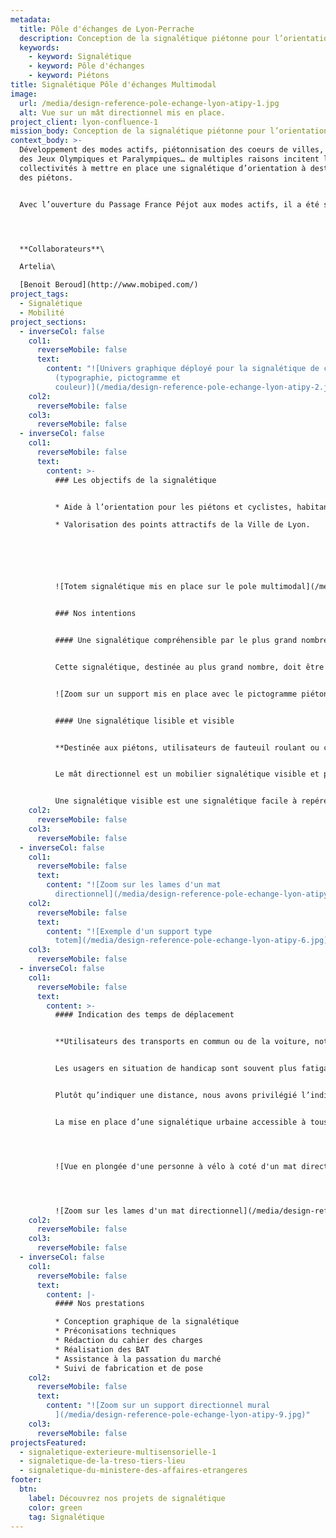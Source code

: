 ```yaml
---
metadata:
  title: Pôle d'échanges de Lyon-Perrache
  description: Conception de la signalétique piétonne pour l’orientation des usagers
  keywords:
    - keyword: Signalétique
    - keyword: Pôle d'échanges
    - keyword: Piétons
title: Signalétique Pôle d'échanges Multimodal
image:
  url: /media/design-reference-pole-echange-lyon-atipy-1.jpg
  alt: Vue sur un mât directionnel mis en place.
project_client: lyon-confluence-1
mission_body: Conception de la signalétique piétonne pour l’orientation des usagers.
context_body: >-
  Développement des modes actifs, piétonnisation des coeurs de villes, arrivée
  des Jeux Olympiques et Paralympiques… de multiples raisons incitent les
  collectivités à mettre en place une signalétique d’orientation à destination
  des piétons.


  Avec l’ouverture du Passage France Péjot aux modes actifs, il a été souhaité la mise en place d’une signalétique piétonne afin de mieux orienter les usagers aux abords du pôle multimodal de la Gare Perrache.




  **C﻿ollaborateurs**\

  Artelia\

  [Benoit Beroud](http://www.mobiped.com/)
project_tags:
  - Signalétique
  - Mobilité
project_sections:
  - inverseCol: false
    col1:
      reverseMobile: false
      text:
        content: "![Univers graphique déployé pour la signalétique de ce pole d'échange
          (typographie, pictogramme et
          couleur)](/media/design-reference-pole-echange-lyon-atipy-2.jpg)"
    col2:
      reverseMobile: false
    col3:
      reverseMobile: false
  - inverseCol: false
    col1:
      reverseMobile: false
      text:
        content: >-
          ### Les objectifs de la signalétique


          * Aide à l’orientation pour les piétons et cyclistes, habitants de Lyon ou de passage.

          * Valorisation des points attractifs de la Ville de Lyon.






          ![Totem signalétique mis en place sur le pole multimodal](/media/design-reference-pole-echange-lyon-atipy-3.jpg)


          ### Nos intentions


          #### Une signalétique compréhensible par le plus grand nombre


          Cette signalétique, destinée au plus grand nombre, doit être compréhensible facilement. Nous proposons donc un système simple et intuitif. L’univers graphique cohabite avec les codes visuels de l’environnement&nbsp;: autres supports signalétique, couleurs des mobiliers urbains et revêtements…


          ![Zoom sur un support mis en place avec le pictogramme piéton et l'indication du Métro A à 2 minutes.](/media/design-reference-pole-echange-lyon-atipy-4.jpg)


          #### Une signalétique lisible et visible


          **Destinée aux piétons, utilisateurs de fauteuil roulant ou cyclistes, le jalonnement doit être rapidement lisible. Pour cela, nous utilisons une typographie «**&nbsp;**bâton**&nbsp;**» contrastée avec la couleur de fond.**


          Le mât directionnel est un mobilier signalétique visible et pratique pour indiquer clairement plusieurs directions.


          Une signalétique visible est une signalétique facile à repérer. Le contraste avec l’environnement est donc important, ainsi que sa systématisation. En effet, la signalétique est un support mettant en avant l’identité de la ville. Nous créons ainsi un repère récurrent et un jalonnement systématique. L’essentiel est de maintenir la chaine de l’information continue afin de ne pas créer de rupture dans le cheminement.
    col2:
      reverseMobile: false
    col3:
      reverseMobile: false
  - inverseCol: false
    col1:
      reverseMobile: false
      text:
        content: "![Zoom sur les lames d'un mat
          directionnel](/media/design-reference-pole-echange-lyon-atipy-5.jpg)"
    col2:
      reverseMobile: false
      text:
        content: "![Exemple d'un support type
          totem](/media/design-reference-pole-echange-lyon-atipy-6.jpg)"
    col3:
      reverseMobile: false
  - inverseCol: false
    col1:
      reverseMobile: false
      text:
        content: >-
          #### Indication des temps de déplacement


          **Utilisateurs des transports en commun ou de la voiture, notre perception des distances est parfois faussée. Nous imaginons notre destination plus loin qu’elle ne l’est, ou, à l’inverse, nous estimons que l’arrivée est plus proche qu’en réalité.**


          Les usagers en situation de handicap sont souvent plus fatigables. Savoir dans quel effort physique nous nous engageons est un moyen de rassurer et d’informer.


          Plutôt qu’indiquer une distance, nous avons privilégié l’indication d’un temps de trajet. La notion de distance est plus difficile à percevoir pour certains d’entre nous.


          La mise en place d’une signalétique urbaine accessible à tous participe à l’amélioration du bien-être et du confort d’usage dans l’espace urbain et favorise les déplacements par voies douces.




          ![Vue en plongée d'une personne à vélo à coté d'un mat directionnel ](/media/design-reference-pole-echange-lyon-atipy-7.jpg)




          ![Zoom sur les lames d'un mat directionnel](/media/design-reference-pole-echange-lyon-atipy-8.jpg)
    col2:
      reverseMobile: false
    col3:
      reverseMobile: false
  - inverseCol: false
    col1:
      reverseMobile: false
      text:
        content: |-
          #### Nos prestations

          * Conception graphique de la signalétique
          * Préconisations techniques
          * Rédaction du cahier des charges
          * Réalisation des BAT
          * Assistance à la passation du marché
          * Suivi de fabrication et de pose
    col2:
      reverseMobile: false
      text:
        content: "![Zoom sur un support directionnel mural
          ](/media/design-reference-pole-echange-lyon-atipy-9.jpg)"
    col3:
      reverseMobile: false
projectsFeatured:
  - signaletique-exterieure-multisensorielle-1
  - signaletique-de-la-treso-tiers-lieu
  - signaletique-du-ministere-des-affaires-etrangeres
footer:
  btn:
    label: Découvrez nos projets de signalétique
    color: green
    tag: Signalétique
---
```

